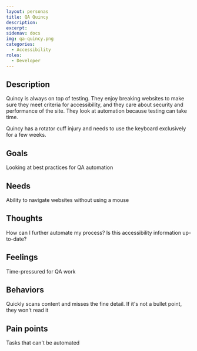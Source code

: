 ```yaml
---
layout: personas
title: QA Quincy
description: 
excerpt: 
sidenav: docs
img: qa-quincy.png
categories:
  - Accessibility
roles:
  - Developer
---
```


## Description
Quincy is always on top of testing. They enjoy breaking websites to make sure they meet criteria for accessibility, and they care about security and performance of the site. They look at automation because testing can take time.

Quincy has a rotator cuff injury and needs to use the keyboard exclusively for a few weeks. 

## Goals
Looking at best practices for QA automation

## Needs
Ability to navigate websites without using a mouse

## Thoughts
How can I further automate my process? Is this accessibility information up-to-date?

## Feelings
Time-pressured for QA work

## Behaviors
Quickly scans content and misses the fine detail. If it's not a bullet point, they won't read it

## Pain points
Tasks that can't be automated
